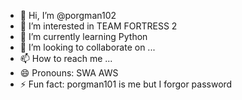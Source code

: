 - 👋 Hi, I’m @porgman102
- 👀 I’m interested in TEAM FORTRESS 2
- 🌱 I’m currently learning Python
- 💞️ I’m looking to collaborate on ...
- 📫 How to reach me ...
- 😄 Pronouns: SWA AWS
- ⚡ Fun fact: porgman101 is me but I forgor password

<!---
porgman102/porgman102 is a ✨ special ✨ repository because its `README.md` (this file) appears on your GitHub profile.
You can click the Preview link to take a look at your changes.
--->
